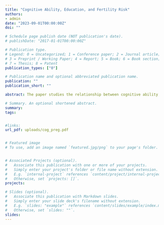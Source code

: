 ```yaml
---
title: "Cognitive Ability, Education, and Fertility Risk"
authors:
- admin
date: "2023-09-01T00:00:00Z"
doi: ""

# Schedule page publish date (NOT publication's date).
# publishDate: "2017-01-01T00:00:00Z"

# Publication type.
# Legend: 0 = Uncategorized; 1 = Conference paper; 2 = Journal article;
# 3 = Preprint / Working Paper; 4 = Report; 5 = Book; 6 = Book section;
# 7 = Thesis; 8 = Patent
publication_types: ["0"]

# Publication name and optional abbreviated publication name.
publication: ""
publication_short: ""

abstract: The paper studies the relationship between cognitive ability, education outcomes, wages, and fertility timing, focusing on how cognitive ability influences fertility decisions. First, the paper presents empirical evidence on the relationship between cognitive ability, early pregnancies, and pregnancy intention using NLSY79 data. Second, I build and estimate a life cycle model to quantify the importance of cognitive ability, wages, marriage, and education outcomes on women's fertility. To explain the data, the model needs heterogeneous contraception costs by ability, as the relation between cognitive ability with education opportunities and labor opportunity costs can not explain the relation of cognitive ability with fertility timing. Next, I use the model to analyze how decreasing contraception costs affect early pregnancies and women's educational outcomes. Finally, I study the mechanism behind the decline in teen pregnancies during the '90s.

# Summary. An optional shortened abstract.
summary: 
tags:


#links:
url_pdf: uploads/cog_preg.pdf


# Featured image
# To use, add an image named `featured.jpg/png` to your page's folder. 


# Associated Projects (optional).
#   Associate this publication with one or more of your projects.
#   Simply enter your project's folder or file name without extension.
#   E.g. `internal-project` references `content/project/internal-project/index.md`.
#   Otherwise, set `projects: []`.
projects:

# Slides (optional).
#   Associate this publication with Markdown slides.
#   Simply enter your slide deck's filename without extension.
#   E.g. `slides: "example"` references `content/slides/example/index.md`.
#   Otherwise, set `slides: ""`.
slides:
---
```



